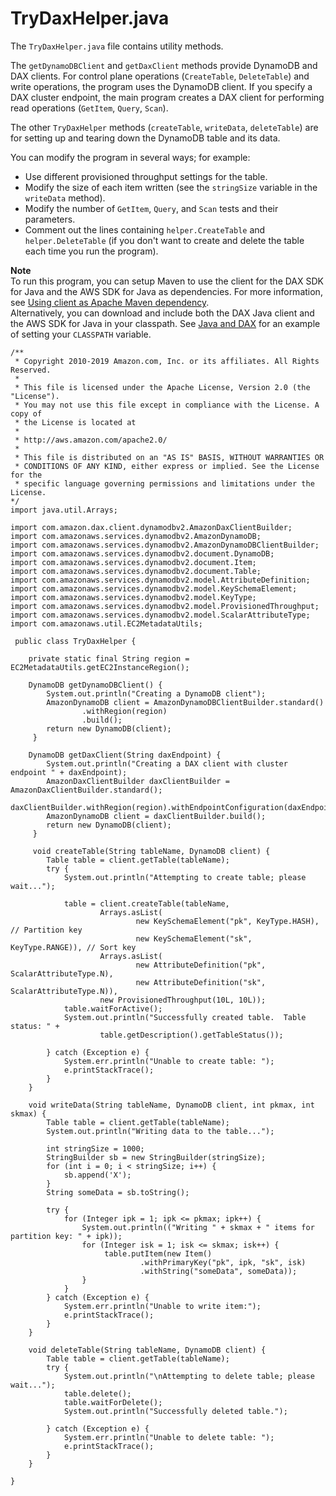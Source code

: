 # TryDaxHelper\.java<a name="DAX.client.run-application-java.TryDaxHelper"></a>

The `TryDaxHelper.java` file contains utility methods\.

The `getDynamoDBClient` and `getDaxClient` methods provide DynamoDB and DAX clients\. For control plane operations \(`CreateTable`, `DeleteTable`\) and write operations, the program uses the DynamoDB client\. If you specify a DAX cluster endpoint, the main program creates a DAX client for performing read operations \(`GetItem`, `Query`, `Scan`\)\.

The other `TryDaxHelper` methods \(`createTable`, `writeData`, `deleteTable`\) are for setting up and tearing down the DynamoDB table and its data\.

You can modify the program in several ways; for example:
+ Use different provisioned throughput settings for the table\.
+ Modify the size of each item written \(see the `stringSize` variable in the `writeData` method\)\.
+ Modify the number of `GetItem`, `Query`, and `Scan` tests and their parameters\.
+ Comment out the lines containing `helper.CreateTable` and `helper.DeleteTable` \(if you don't want to create and delete the table each time you run the program\)\.

**Note**  
 To run this program, you can setup Maven to use the client for the DAX SDK for Java and the AWS SDK for Java as dependencies\. For more information, see [Using client as Apache Maven dependency](DAX.client.run-application-java.md#DAXClient.Maven)\.   
Alternatively, you can download and include both the DAX Java client and the AWS SDK for Java in your classpath\. See [Java and DAX](DAX.client.run-application-java.md) for an example of setting your `CLASSPATH` variable\.

```
/**
 * Copyright 2010-2019 Amazon.com, Inc. or its affiliates. All Rights Reserved.
 *
 * This file is licensed under the Apache License, Version 2.0 (the "License").
 * You may not use this file except in compliance with the License. A copy of
 * the License is located at
 *
 * http://aws.amazon.com/apache2.0/
 *
 * This file is distributed on an "AS IS" BASIS, WITHOUT WARRANTIES OR
 * CONDITIONS OF ANY KIND, either express or implied. See the License for the
 * specific language governing permissions and limitations under the License.
*/
import java.util.Arrays;

import com.amazon.dax.client.dynamodbv2.AmazonDaxClientBuilder;
import com.amazonaws.services.dynamodbv2.AmazonDynamoDB;
import com.amazonaws.services.dynamodbv2.AmazonDynamoDBClientBuilder;
import com.amazonaws.services.dynamodbv2.document.DynamoDB;
import com.amazonaws.services.dynamodbv2.document.Item;
import com.amazonaws.services.dynamodbv2.document.Table;
import com.amazonaws.services.dynamodbv2.model.AttributeDefinition;
import com.amazonaws.services.dynamodbv2.model.KeySchemaElement;
import com.amazonaws.services.dynamodbv2.model.KeyType;
import com.amazonaws.services.dynamodbv2.model.ProvisionedThroughput;
import com.amazonaws.services.dynamodbv2.model.ScalarAttributeType;
import com.amazonaws.util.EC2MetadataUtils;

 public class TryDaxHelper {

    private static final String region = EC2MetadataUtils.getEC2InstanceRegion();

    DynamoDB getDynamoDBClient() {
        System.out.println("Creating a DynamoDB client");
        AmazonDynamoDB client = AmazonDynamoDBClientBuilder.standard()
                .withRegion(region)
                .build();
        return new DynamoDB(client);
     }

    DynamoDB getDaxClient(String daxEndpoint) {
        System.out.println("Creating a DAX client with cluster endpoint " + daxEndpoint);
        AmazonDaxClientBuilder daxClientBuilder = AmazonDaxClientBuilder.standard();
        daxClientBuilder.withRegion(region).withEndpointConfiguration(daxEndpoint);
        AmazonDynamoDB client = daxClientBuilder.build();
        return new DynamoDB(client);
     }

     void createTable(String tableName, DynamoDB client) {
        Table table = client.getTable(tableName);
        try {
            System.out.println("Attempting to create table; please wait...");

            table = client.createTable(tableName,
                    Arrays.asList(
                            new KeySchemaElement("pk", KeyType.HASH),   // Partition key
                            new KeySchemaElement("sk", KeyType.RANGE)), // Sort key
                    Arrays.asList(
                            new AttributeDefinition("pk", ScalarAttributeType.N),
                            new AttributeDefinition("sk", ScalarAttributeType.N)),
                    new ProvisionedThroughput(10L, 10L));
            table.waitForActive();
            System.out.println("Successfully created table.  Table status: " +
                    table.getDescription().getTableStatus());

        } catch (Exception e) {
            System.err.println("Unable to create table: ");
            e.printStackTrace();
        }
    }

    void writeData(String tableName, DynamoDB client, int pkmax, int skmax) {
        Table table = client.getTable(tableName);
        System.out.println("Writing data to the table...");

        int stringSize = 1000;
        StringBuilder sb = new StringBuilder(stringSize);
        for (int i = 0; i < stringSize; i++) {
            sb.append('X');
        }
        String someData = sb.toString();

        try {
            for (Integer ipk = 1; ipk <= pkmax; ipk++) {
                System.out.println(("Writing " + skmax + " items for partition key: " + ipk));
                for (Integer isk = 1; isk <= skmax; isk++) {
                     table.putItem(new Item()
                             .withPrimaryKey("pk", ipk, "sk", isk)
                             .withString("someData", someData));
                }
            }
        } catch (Exception e) {
            System.err.println("Unable to write item:");
            e.printStackTrace();
        }
    }

    void deleteTable(String tableName, DynamoDB client) {
        Table table = client.getTable(tableName);
        try {
            System.out.println("\nAttempting to delete table; please wait...");
            table.delete();
            table.waitForDelete();
            System.out.println("Successfully deleted table.");

        } catch (Exception e) {
            System.err.println("Unable to delete table: ");
            e.printStackTrace();
        }
    }

}
```